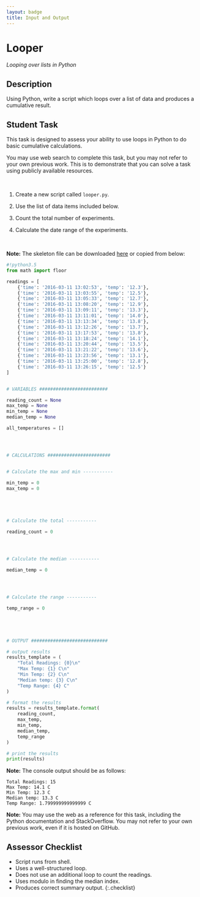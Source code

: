 ```yaml
---
layout: badge
title: Input and Output
---
```


# Looper
_Looping over lists in Python_

## Description

Using Python, write a script which loops over a list of data and produces a cumulative result.



## Student Task

This task is designed to assess your ability to use loops in Python to do basic cumulative calculations.

You may use web search to complete this task, but you may not refer to your own previous work. This is to demonstrate that you can solve a task using publicly available resources.



<br>


1. Create a new script called `looper.py`.

2. Use the list of data items included below.

3. Count the total number of experiments.

4. Calculate the date range of the experiments.

<br>

**Note:** The skeleton file can be downloaded [here](looper-template.py) or copied from below:

```python
#!python3.5
from math import floor

readings = [
    {'time': '2016-03-11 13:02:53', 'temp': '12.3'},
    {'time': '2016-03-11 13:03:55', 'temp': '12.5'},
    {'time': '2016-03-11 13:05:33', 'temp': '12.7'},
    {'time': '2016-03-11 13:08:20', 'temp': '12.9'},
    {'time': '2016-03-11 13:09:11', 'temp': '13.3'},
    {'time': '2016-03-11 13:11:01', 'temp': '14.0'},
    {'time': '2016-03-11 13:13:34', 'temp': '13.8'},
    {'time': '2016-03-11 13:12:26', 'temp': '13.7'},
    {'time': '2016-03-11 13:17:53', 'temp': '13.8'},
    {'time': '2016-03-11 13:18:24', 'temp': '14.1'},
    {'time': '2016-03-11 13:20:44', 'temp': '13.5'},
    {'time': '2016-03-11 13:21:22', 'temp': '13.6'},
    {'time': '2016-03-11 13:23:56', 'temp': '13.1'},
    {'time': '2016-03-11 13:25:00', 'temp': '12.8'},
    {'time': '2016-03-11 13:26:15', 'temp': '12.5'}
]


# VARIABLES #########################

reading_count = None
max_temp = None
min_temp = None
median_temp = None

all_temperatures = []




# CALCULATIONS #######################


# Calculate the max and min -----------

min_temp = 0
max_temp = 0





# Calculate the total -----------

reading_count = 0




# Calculate the median -----------

median_temp = 0




# Calculate the range -----------

temp_range = 0





# OUTPUT ############################

# output results
results_template = (
    "Total Readings: {0}\n"
    "Max Temp: {1} C\n"
    "Min Temp: {2} C\n"
    "Median temp: {3} C\n"
    "Temp Range: {4} C"
)

# format the results
results = results_template.format(
    reading_count,
    max_temp,
    min_temp,
    median_temp,
    temp_range
)

# print the results
print(results)
```

**Note:** The console output should be as follows:

```text
Total Readings: 15
Max Temp: 14.1 C
Min Temp: 12.3 C
Median temp: 13.3 C
Temp Range: 1.799999999999999 C 
```


**Note:** You may use the web as a reference for this task, including the Python documentation and StackOverflow. You may not refer to your own previous work, even if it is hosted on GitHub.




## Assessor Checklist

- Script runs from shell.
- Uses a well-structured loop.
- Does not use an additional loop to count the readings.
- Uses modulo in finding the median index.
- Produces correct summary output.
{:.checklist}

